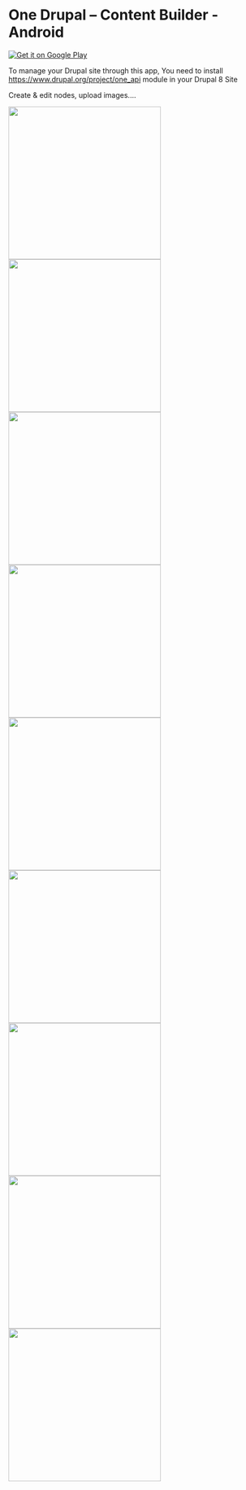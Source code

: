 # One Drupal – Content Builder - Android
<a href='https://play.google.com/store/apps/details?id=com.technikh.onedrupal&pcampaignid=MKT-Other-global-all-co-prtnr-py-PartBadge-Mar2515-1'><img alt='Get it on Google Play' src='https://play.google.com/intl/en_us/badges/images/generic/en_badge_web_generic.png'/></a>

To manage your Drupal site through this app, You need to install https://www.drupal.org/project/one_api module in your Drupal 8 Site

Create & edit nodes, upload images....<br/>



<img src="https://raw.githubusercontent.com/onedrupal/One-Drupal-Android/master/screenshots/blog_screen1_google_signin.png" width="300px"/>
<img src="https://raw.githubusercontent.com/onedrupal/One-Drupal-Android/master/screenshots/blog_screen2_signout_auto_disappear.png" width="300px"/>
<img src="https://raw.githubusercontent.com/onedrupal/One-Drupal-Android/master/screenshots/blog_screen3_dashboard_posts_list.png" width="300px"/>
<img src="https://raw.githubusercontent.com/onedrupal/One-Drupal-Android/master/screenshots/blog_screen4_form_post_blog.png" width="300px"/>
<img src="https://raw.githubusercontent.com/onedrupal/One-Drupal-Android/master/screenshots/Screenshot_20190328-203100.png" width="300px"/>
<img src="https://raw.githubusercontent.com/onedrupal/One-Drupal-Android/master/screenshots/Screenshot_20190328-203323.png" width="300px"/>
<img src="https://raw.githubusercontent.com/onedrupal/One-Drupal-Android/master/screenshots/Screenshot_20190328-203507.png" width="300px"/>
<img src="https://raw.githubusercontent.com/onedrupal/One-Drupal-Android/master/screenshots/Screenshot_20190328-203529.png" width="300px"/>
<img src="https://raw.githubusercontent.com/onedrupal/One-Drupal-Android/master/screenshots/Screenshot_20190328-203635.png" width="300px"/>
